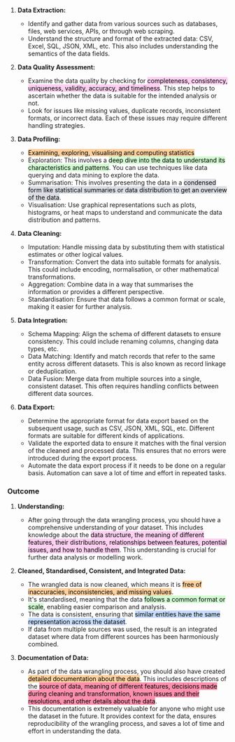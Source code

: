 1. **Data Extraction:**
    
    - Identify and gather data from various sources such as databases, files, web services, APIs, or through web scraping.
    - Understand the structure and format of the extracted data: CSV, Excel, SQL, JSON, XML, etc. This also includes understanding the semantics of the data fields.
2. **Data Quality Assessment:**
    
    - Examine the data quality by checking for <mark style="background: #FFB8EBA6;">completeness, consistency, uniqueness, validity, accuracy, and timeliness</mark>. This step helps to ascertain whether the data is suitable for the intended analysis or not.
    - Look for issues like missing values, duplicate records, inconsistent formats, or incorrect data. Each of these issues may require different handling strategies.
3. **Data Profiling:**
    - <mark style="background: #FFB86CA6;">Examining, exploring, visualising and computing statistics</mark>
    - Exploration: This involves a <mark style="background: #BBFABBA6;">deep dive into the data to understand its characteristics and patterns</mark>. You can use techniques like data querying and data mining to explore the data.
    - Summarisation: This involves presenting the data in a <mark style="background: #CACFD9A6;">condensed form like statistical summaries or data distribution to get an overview of the data</mark>.
    - Visualisation: Use graphical representations such as plots, histograms, or heat maps to understand and communicate the data distribution and patterns.
4. **Data Cleaning:**
    
    - Imputation: Handle missing data by substituting them with statistical estimates or other logical values.
    - Transformation: Convert the data into suitable formats for analysis. This could include encoding, normalisation, or other mathematical transformations.
    - Aggregation: Combine data in a way that summarises the information or provides a different perspective.
    - Standardisation: Ensure that data follows a common format or scale, making it easier for further analysis.
5. **Data Integration:**
    
    - Schema Mapping: Align the schema of different datasets to ensure consistency. This could include renaming columns, changing data types, etc.
    - Data Matching: Identify and match records that refer to the same entity across different datasets. This is also known as record linkage or deduplication.
    - Data Fusion: Merge data from multiple sources into a single, consistent dataset. This often requires handling conflicts between different data sources.
6. **Data Export:**
    
    - Determine the appropriate format for data export based on the subsequent usage, such as CSV, JSON, XML, SQL, etc. Different formats are suitable for different kinds of applications.
    - Validate the exported data to ensure it matches with the final version of the cleaned and processed data. This ensures that no errors were introduced during the export process.
    - Automate the data export process if it needs to be done on a regular basis. Automation can save a lot of time and effort in repeated tasks.

### Outcome

1. **Understanding:**
    
    - After going through the data wrangling process, you should have a comprehensive understanding of your dataset. This includes knowledge about the <mark style="background: #FFB8EBA6;">data structure, the meaning of different features, their distributions, relationships between features, potential issues, and how to handle them</mark>. This understanding is crucial for further data analysis or modelling work.
2. **Cleaned, Standardised, Consistent, and Integrated Data:**
    
    - The wrangled data is now cleaned, which means it is <mark style="background: #FFB86CA6;">free of inaccuracies, inconsistencies, and missing values</mark>.
    - It's standardised, meaning that the data <mark style="background: #BBFABBA6;">follows a common format or scale</mark>, enabling easier comparison and analysis.
    - The data is consistent, ensuring that <mark style="background: #ADCCFFA6;">similar entities have the same representation across the dataset</mark>.
    - If data from multiple sources was used, the result is an integrated dataset where data from different sources has been harmoniously combined.
3. **Documentation of Data:**
    
    - As part of the data wrangling process, you should also have created <mark style="background: #FFB86CA6;">detailed documentation about the data</mark>. This includes descriptions of the <mark style="background: #FF5582A6;">source of data, meaning of different features, decisions made during cleaning and transformation, known issues and their resolutions, and other details about the data</mark>.
    - This documentation is extremely valuable for anyone who might use the dataset in the future. It provides context for the data, ensures reproducibility of the wrangling process, and saves a lot of time and effort in understanding the data.